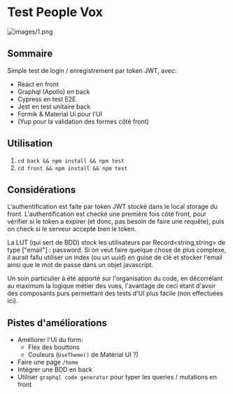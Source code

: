 # Test People Vox



![images/1.png](/media/gautier/datashared/Travail/web/gitPeopleVox/images/1.png)



## Sommaire

Simple test de login / enregistrement par token JWT, avec: 

* React en front
* Graphql (Apollo) en back
* Cypress en test E2E
* Jest en test unitaire back
* Formik & Material Ui pour l'UI  
* (Yup pour la validation des formes côté front)



## Utilisation

1. `cd back && npm install && npm test`
2. `cd front && npm install && npm test`



## Considérations

L'authentification est faite par token JWT stocké dans le local storage du front. L'authentification est checké une première fois côté front, pour vérifier si le token a expirer (et donc, pas besoin de faire une requête), puis on check si le serveur accepte bien le token. 

La LUT (qui sert de BDD) stock les utilisateurs par Record<string,string> de type ["email"] : password. Si on veut faire quelque chose de plus complexe, il aurait fallu utiliser un index (ou un uuid) en guise de clé et stocker l'email ainsi que le mot de passe dans un objet javascript. 

Un soin particulier à été apporté sur l'organisation du code, en décorrélant au maximum la logique métier des vues, l'avantage de ceci étant d'avoir des composants purs permettant des tests d'UI plus facile (non effectuées ici).



## Pistes d'améliorations

* Améliorer l'UI du form:
  * Flex des bouttons
  * Couleurs (`UseTheme()` de Matérial UI ?)
* Faire une page `/home`
* Intégrer une BDD en back
* Utiliser `graphql code generator` pour typer les queries / mutations en front 


